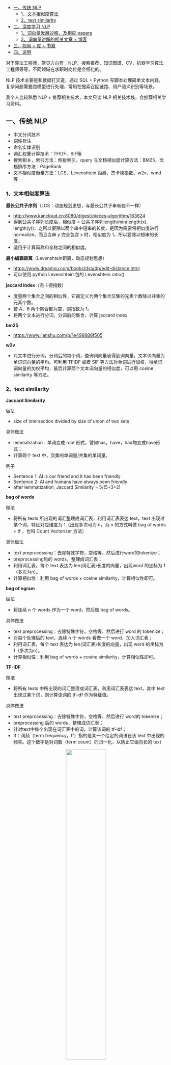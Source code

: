 - [一、传统 NLP](#一传统-nlp)
  - [1、文本相似度算法](#1文本相似度算法)
  - [2、text similarity](#2text-similarity)
- [二、深度学习 NLP](#二深度学习-nlp)
  - [1、词向量发展过程，及相应 papers](#1词向量发展过程及相应-papers)
  - [2、词向量讲解的相关文章 + 博客](#2词向量讲解的相关文章--博客)
- [三、视频 + 库 + 书籍](#三视频--库--书籍)
- [四、说明](#四说明)

对于算法工程师，常见方向有：NLP、搜索推荐、知识图谱、CV、机器学习算法工程师等等，不同领域在求职时岗位是会细化的。

NLP 技术主要是和数据打交道，通过 SQL + Python 写脚本处理简单文本内容，复杂问题需要跑模型进行处理，常用在搜索召回链路、用户语义识别等场景。

我个人比较熟悉 NLP + 推荐相关技术，本文只谈 NLP 相关技术栈，会推荐相关学习资料。

## 一、传统 NLP

- 中文分词技术
- 词性标注
- 命名实体识别
- 词汇权重计算技术：TFIDF、SIF等
- 搜索相关，索引方法：倒排索引，query 与文档相似度计算方法：BM25，文档排序方法：PageRank
- 文本相似度衡量方法：LCS、Levenshtein 距离、杰卡德指数、w2v、wmd 等

### 1、文本相似度算法

**最长公共子序列**（LCS：动态规划思想，与最长公共子串有些不一样）

- http://www.kancloud.cn:8080/digest/pieces-algorithm/163624
- 得到公共子序列长度后，相似度 = 公共子序列length/min(length(x), length(y))，之所以要除以两个串中短串的长度，是因为需要将相似度进行 normalize，而且当串 y 完全包含 x 时，相似度为 1，所以要除以短串的长度。
- 适用于计算简称和全称之间的相似度。

**最小编辑距离**（Levenshtein距离，动态规划思想）

- https://www.dreamxu.com/books/dsa/dp/edit-distance.html
- 可以使用 python Levenshtein 包的 Levenshtein.ratio()

**jaccard index**（杰卡德指数）

- 度量两个集合之间的相似性，它被定义为两个集合交集的元素个数除以并集的元素个数。
- 若 A、B 两个集合都为空，则指数为 1。
- 将两个文本进行分词，分词后的集合，计算 jaccard index

**bm25**

- https://www.jianshu.com/p/1e498888f505

**w2v**

- 对文本进行分词，分词后的每个词，查询词向量表得到词向量，文本词向量为单词词向量的平均。可利用 TFIDF 或者 SIF 等方法对单词进行加权，得单词词向量的加权平均，最后计算两个文本词向量的相似度，可以用 cosine similarity 等方法。

### 2、text similarity

**Jaccard Similarity**

做法
- size of intersection divided by size of union of two sets

具体做法

- lemmatization：单词变成 root 形式，譬如has，have，had均变成have形式；
- 计算两个 text 中，交集的单词量/并集的单词量。

例子

- Sentence 1: AI is our friend and it has been friendly
- Sentence 2: AI and humans have always been friendly
- after lemmatization, Jaccard Similarity = 5/(5+3+2)

**bag of words**

做法
- 将所有 texts 所出现的词汇整理成词汇表，利用词汇表表达 text，text 出现过某个词，特征对应维度为 1（出现多次可为 n，为 n 的方式叫做 bag of words + tf ，也叫 Count Vectorizer 方法）

具体做法

- text preprocessing：去除特殊字符，空格等，然后进行word的tokenize；
- preprocessing后的 words，整理成词汇表；
- 利用词汇表，每个 text 表达为 len(词汇表)长度的向量，出现word 的坐标为 1（多次为n）。
- 计算相似性：利用 bag of words + cosine similarity，计算相似性即可。

**bag of ngram**

做法
- 将连续 n 个 words 作为一个 word，然后做 bag of words。

具体做法

- text preprocessing：去除特殊字符，空格等，然后进行 word 的 tokenize；
- 对每个处理后的 text，连续 n 个 words 看做一个 word，加入词汇表；
- 利用词汇表，每个 text 表达为 len(词汇表)长度的向量，出现 word 的坐标为 1（多次为n）。
- 计算相似性：利用 bag of words + cosine similarity，计算相似性即可。

**TF-IDF**

做法

- 将所有 texts 中所出现的词汇整理成词汇表，利用词汇表表达 text，其中 text 出现过某个词，则计算该词的 tf-idf 作为特征值。

具体做法

- text preprocessing：去除特殊字符，空格等，然后进行 word的 tokenize；
- preprocessing 后的 words，整理成词汇表；
- 针对text中每个出现在词汇表中的词，计算该词的 tf-idf；
- tf：词频（term frequency，tf）指的是某一个给定的词语在该 text 中出现的频率。这个数字是对词数（term count）的归一化，以防止它偏向长的 text

<div align=center><img src='https://mmbiz.qpic.cn/mmbiz_png/iaumSdLKJXtQo9dczlcjwafo3NtxmC8tw2ichULia8ldpWrYIKa5Lv2ryqy9AlISSTQsg38OicLbMMYxTEWQTmd2UA/640?wx_fmt=png&tp=webp&wxfrom=5&wx_lazy=1&wx_co=1' width="50%" height="50%"></div>

- 其中分子 nij 表示词 ti 在 textj 中出现的次数，分母表示 textj 所有词出现的次数之和。
- idf：逆向文件频率（inverse document frequency，idf）是一个词语普遍重要性的度量。某一特定词语的 idf，可以由总文件数目除以包含该词语之文件的数目，再将得到的商取以 10 为底的对数得到
<div align=center><img src='https://mmbiz.qpic.cn/mmbiz_png/iaumSdLKJXtQo9dczlcjwafo3NtxmC8tw0C58GiaKiafs8EGK03xmMPvSGKkKpdXTwQyYEUs5tQIb95KXnJSiatZhw/640?wx_fmt=png&tp=webp&wxfrom=5&wx_lazy=1&wx_co=1' width="50%" height="50%"></div>

- 其中分子表示语料库中的 texts 的总数，分母表示出现过词汇 ti 的 texts 的数量。
- tf-idf：tf * idf，tf-idf 倾向于过滤掉常见的词语，保留重要的词语。
- 计算相似性：利用 bag of words + cosine similarity，计算相似性即可。

**SIF(Smooth Inverse Frequency)**

做法

- 利用预测的词频，计算每个 word 的权重，根据词的权重，加权求得 text 的 embedding，针对多个 texts 组成的矩阵，计算第一个主成分向量，计算每个 text embedding 在该主成分向量上的投影，并减去投影的值，得到最终的 embedding。

具体做法

- 既可以用从海量文本中统计的词频，也可以使用自身应用的 texts，统计每个词的词频。词频是词的出现次数除以所有词出现的总次数。
- 算出 text 的 embedding 之后，针对多个 texts，计算一个主成分向量，然后计算每个 text embedding 在这个主成分的投影，减去投影值，得到最终每个 text 的 embedding。
- https://github.com/PrincetonML/SIF
- 计算相似性：利用 bag of words + cosine similarity，计算相似性即可。

**WMD(word mover distance)**

- 直接计算texts之间的similarity，需要利用word embedding。
- 做法：找出 textA 向 textB 迁移的最小花费。

具体做法

- textA和textB表示成 normalized bag of words（nBow），分别为dA,dB，其中

<div align=center><img src='https://mmbiz.qpic.cn/mmbiz_png/iaumSdLKJXtQo9dczlcjwafo3NtxmC8tw5K4kziaChQTnziaoXl4VE5VIJ6UPBtric77lv8BGYSLIGHGXF1rX1sG3w/640?wx_fmt=png&tp=webp&wxfrom=5&wx_lazy=1&wx_co=1' width="50%" height="50%"></div>

- 计算 textA 和 textB 中每个单词 xi 与 xj 之间的距离 cij

<div align=center><img src='https://mmbiz.qpic.cn/mmbiz_png/iaumSdLKJXtQo9dczlcjwafo3NtxmC8twDrJ8JpzMOibyG6GibZkl7Fe2HcpqnRYn7OwABB9aNDXLAdicfKQ06ePMw/640?wx_fmt=png&tp=webp&wxfrom=5&wx_lazy=1&wx_co=1' width="50%" height="50%"></div>

- 其中单词之间的距离是利用 word embedding 的欧氏距离衡量的。

- WMD 的目标是从 dA 迁移到 dB，其中花费最小，其中 Tij 表示从 dA 中的 wordi 迁移到 dB 中的 wordj 的量，因此问题的数学形式为

<div align=center><img src='https://mmbiz.qpic.cn/mmbiz_png/iaumSdLKJXtQo9dczlcjwafo3NtxmC8twtw2dK7a8je9tzonmia7LPlvt7Nyhxbw8ic7SjbkFZkCdH03RnLoJLymA/640?wx_fmt=png&tp=webp&wxfrom=5&wx_lazy=1&wx_co=1' width="50%" height="50%"></div>

- WMD 算法是 earth mover distance 的一个特例，缺点是解法的时间复杂度高。但是可以通过减少一定的下界近似和剪枝的方式加快求解。

## 二、深度学习 NLP

### 1、词向量发展过程，及相应 papers

- NNLM：📎2003-NNLM.pdf
- CBOW、Skip-gram：📎skipgram.pdf
- Glove:📎glove.pdf
- ELMO：📎ELMO.pdf
- GPT：📎GPT.pdf
- Bert: 📎BERT Pre-training of Deep Bidirectional Transformers for Language Understanding.pdf

### 2、词向量讲解的相关文章 + 博客

- 从 Word Embedding 到 Bert 模型—自然语言处理中的预训练技术发展史：https://zhuanlan.zhihu.com/p/49271699

- 语言模型演化历史：从 N-gram 到 BERT。

- Transformer 图解：http://fancyerii.github.io/2019/03/09/transformer-illustrated/#layernorm

- Transformer 代码阅读：http://fancyerii.github.io/2019/03/09/transformer-codes/

## 三、视频 + 库 + 书籍

- stanford cs224n：https://web.stanford.edu/class/cs224n/
- Allennlp open library：https://allennlp.org/
- 李宏毅的机器学习中文课程：https://www.youtube.com/channel/UC2ggjtuuWvxrHHHiaDH1dlQ/videos
- NLP town：https://github.com/nlptown/nlp-notebooks
- Snorkel：帮助做弱监督的库
- 传统NLP：统计自然语言处理基础
- NLP实战：Python自然语言处理实战核心技术与算法

文中给出了很多链接以及视频资料，**有些是需要 google 才能访问**，对于这部分内容需要认真去看、去消化下。

## 四、说明

原创文章链接：[算法工程师学习路线（NLP 方向）](https://mp.weixin.qq.com/s?__biz=MzU4MjQ3NzEyNA==&mid=2247484978&idx=1&sn=4ad2361454fd613f125a8e77e233c5ea&chksm=fdb6f219cac17b0fd713e1bb9231a6ed569ce3620cc56138e7abada2996f78952addcc54eac6&token=1698861862&lang=zh_CN#rd)
